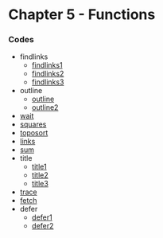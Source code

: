 # Chapter 5 - Functions

### Codes
- findlinks
    - [findlinks1](findlinks1)
    - [findlinks2](findlinks2)
    - [findlinks3](findlinks3)
- outline
    - [outline](outline)
    - [outline2](outline2)
- [wait](wait)
- [squares](squares)
- [toposort](toposort)
- [links](links)
- [sum](sum)
- title
    - [title1](title1)
    - [title2](title2)
    - [title3](title3)
- [trace](trace)
- [fetch](fetch)
- defer
    - [defer1](defer1)
    - [defer2](defer2)